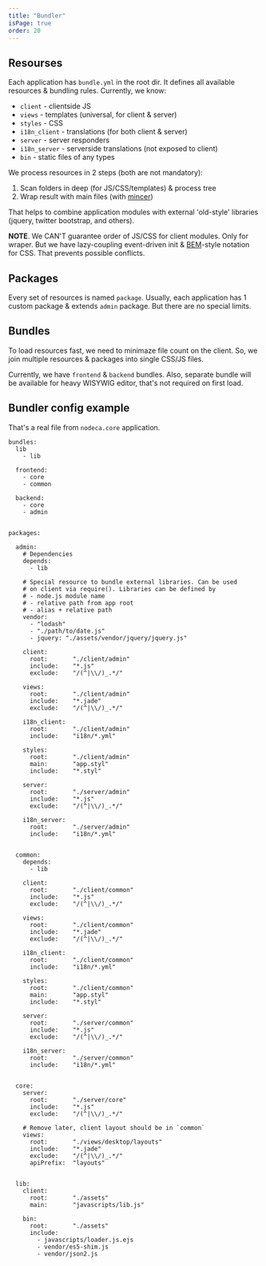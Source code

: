 ```yaml
---
title: "Bundler"
isPage: true
order: 20
---
```


Resourses
---------

Each application has `bundle.yml` in the root dir. It defines all available
resources & bundling rules. Currently, we know:

- `client` - clientside JS
- `views` - templates (universal, for client & server)
- `styles` - CSS
- `i18n_client` - translations (for both client & server)
- `server` - server responders
- `i18n_server` - serverside translations (not exposed to client)
- `bin` - static files of any types

We process resources in 2 steps (both are not mandatory):

1. Scan folders in deep (for JS/CSS/templates) & process tree
2. Wrap result with main files (with [mincer](https://github.com/nodeca/mincer))

That helps to combine application modules with external 'old-style' libraries
(jquery, twitter bootstrap, and others).

**NOTE**. We CAN'T guarantee order of JS/CSS for client modules. Only for wraper.
But we have lazy-coupling event-driven init & [BEM](http://bem.info/)-style
notation for CSS. That prevents possible conflicts.


Packages
--------

Every set of resources is named `package`. Usually, each application has 1
custom package & extends `admin` package. But there are no special limits.


Bundles
-------

To load resources fast, we need to minimaze file count on the client. So,
we join multiple resources & packages into single CSS/JS files.

Currently, we have `frontend` & `backend` bundles. Also, separate bundle will
be available for heavy WISYWIG editor, that's not required on first load.


Bundler config example
----------------------

That's a real file from `nodeca.core` application.

``` none
bundles:
  lib
    - lib

  frontend:
    - core
    - common

  backend:
    - core
    - admin


packages:

  admin:
    # Dependencies
    depends:
      - lib

    # Special resource to bundle external libraries. Can be used
    # on client via require(). Libraries can be defined by
    # - node.js module name
    # - relative path from app root
    # - alias + relative path
    vendor:
      - "lodash"
      - "./path/to/date.js"
      - jquery: "./assets/vendor/jquery/jquery.js"

    client:
      root:       "./client/admin"
      include:    "*.js"
      exclude:    "/(^|\\/)_.*/"

    views:
      root:       "./client/admin"
      include:    "*.jade"
      exclude:    "/(^|\\/)_.*/"

    i18n_client:
      root:       "./client/admin"
      include:    "i18n/*.yml"

    styles:
      root:       "./client/admin"
      main:       "app.styl"
      include:    "*.styl"

    server:
      root:       "./server/admin"
      include:    "*.js"
      exclude:    "/(^|\\/)_.*/"

    i18n_server:
      root:       "./server/admin"
      include:    "i18n/*.yml"


  common:
    depends:
      - lib

    client:
      root:       "./client/common"
      include:    "*.js"
      exclude:    "/(^|\\/)_.*/"

    views:
      root:       "./client/common"
      include:    "*.jade"
      exclude:    "/(^|\\/)_.*/"

    i18n_client:
      root:       "./client/common"
      include:    "i18n/*.yml"

    styles:
      root:       "./client/common"
      main:       "app.styl"
      include:    "*.styl"

    server:
      root:       "./server/common"
      include:    "*.js"
      exclude:    "/(^|\\/)_.*/"

    i18n_server:
      root:       "./server/common"
      include:    "i18n/*.yml"


  core:
    server:
      root:       "./server/core"
      include:    "*.js"
      exclude:    "/(^|\\/)_.*/"

    # Remove later, client layout should be in `common` 
    views:
      root:       "./views/desktop/layouts"
      include:    "*.jade"
      exclude:    "/(^|\\/)_.*/"
      apiPrefix:  "layouts"


  lib:
    client:
      root:       "./assets"
      main:       "javascripts/lib.js"

    bin:
      root:       "./assets"
      include:
        - javascripts/loader.js.ejs
        - vendor/es5-shim.js
        - vendor/json2.js
```
